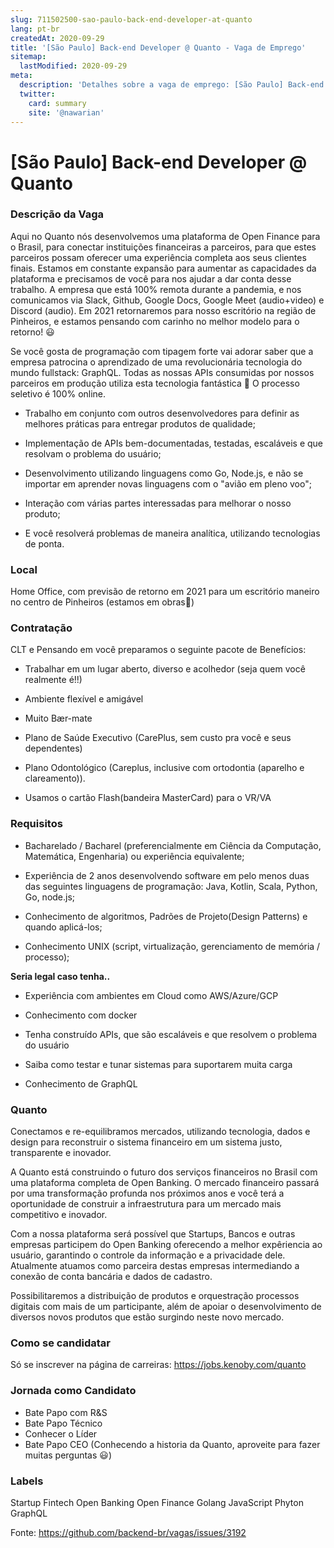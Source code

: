 ```yaml
---
slug: 711502500-sao-paulo-back-end-developer-at-quanto
lang: pt-br
createdAt: 2020-09-29
title: '[São Paulo] Back-end Developer @ Quanto - Vaga de Emprego'
sitemap:
  lastModified: 2020-09-29
meta:
  description: 'Detalhes sobre a vaga de emprego: [São Paulo] Back-end Developer @ Quanto'
  twitter:
    card: summary
    site: '@nawarian'
---
```


# [São Paulo] Back-end Developer @ Quanto

### Descrição da Vaga

Aqui no Quanto nós desenvolvemos uma plataforma de Open Finance para o Brasil, para conectar instituições financeiras a parceiros, para que estes parceiros possam oferecer uma experiência completa aos seus clientes finais. Estamos em constante expansão para aumentar as capacidades da plataforma e precisamos de você para nos ajudar a dar conta desse trabalho.  A empresa que está 100% remota durante a pandemia, e nos comunicamos via Slack, Github, Google Docs, Google Meet (audio+video) e Discord (audio). Em 2021 retornaremos para nosso escritório na região de Pinheiros, e estamos pensando com carinho no melhor modelo para o retorno! 😃 

Se você gosta de programação com tipagem forte vai adorar saber que a empresa patrocina o aprendizado de uma revolucionária tecnologia do mundo fullstack: GraphQL. Todas as nossas APIs consumidas por nossos parceiros em produção utiliza esta tecnologia fantástica 🚀 
O processo seletivo é 100% online. 

- Trabalho em conjunto com outros desenvolvedores para definir as melhores práticas para entregar produtos de qualidade;

- Implementação de APIs bem-documentadas, testadas, escaláveis e que resolvam o problema do usuário;

- Desenvolvimento utilizando linguagens como Go, Node.js, e não se importar em aprender novas linguagens com o "avião em pleno voo";

- Interação com várias partes interessadas para melhorar o nosso produto;

- E você resolverá problemas de maneira analítica, utilizando tecnologias de ponta.

### Local

Home Office, com previsão de retorno em 2021 para um escritório maneiro no centro de Pinheiros (estamos em obras👷)

### Contratação

CLT e Pensando em você preparamos o seguinte pacote de Benefícios:

- Trabalhar em um lugar aberto, diverso e acolhedor (seja quem você realmente é!!)

- Ambiente flexível e amigável

- Muito Bær-mate

- Plano de Saúde Executivo (CarePlus, sem custo pra você e seus dependentes)

- Plano Odontológico (Careplus, inclusive com ortodontia (aparelho e clareamento)).

- Usamos o cartão Flash(bandeira MasterCard) para o VR/VA

### Requisitos

- Bacharelado / Bacharel (preferencialmente em Ciência da Computação, Matemática, Engenharia) ou experiência equivalente;

- Experiência de 2 anos desenvolvendo software em pelo menos duas das seguintes linguagens de programação: Java, Kotlin, Scala, Python, Go, node.js;

- Conhecimento de algoritmos, Padrões de Projeto(Design Patterns) e quando aplicá-los;

- Conhecimento UNIX (script, virtualização, gerenciamento de memória / processo);

**Seria legal caso tenha..** 

- Experiência com ambientes em Cloud como AWS/Azure/GCP

- Conhecimento com docker

- Tenha construído APIs, que são escaláveis e que resolvem o problema do usuário

- Saiba como testar e tunar sistemas para suportarem muita carga

- Conhecimento de GraphQL

### Quanto 

Conectamos e re-equilibramos mercados, utilizando tecnologia, dados e design para reconstruir o sistema financeiro em um sistema justo, transparente e inovador. 

A Quanto está construindo o futuro dos serviços financeiros no Brasil com uma plataforma completa de Open Banking. O mercado financeiro passará por uma transformação profunda nos próximos anos e você terá a oportunidade de construir a infraestrutura para um mercado mais competitivo e inovador.

Com a nossa plataforma será possível que Startups, Bancos e outras empresas participem do Open Banking oferecendo a melhor expêriencia ao usuário, garantindo o controle da informação e a privacidade dele.
Atualmente atuamos como parceira destas empresas intermediando a conexão de conta bancária e dados de cadastro. 

Possibilitaremos a distribuição de produtos e orquestração processos digitais com mais de um participante, além de apoiar o desenvolvimento de diversos novos produtos que estão surgindo neste novo mercado.

### Como se candidatar

Só se inscrever na página de carreiras: https://jobs.kenoby.com/quanto

### Jornada como Candidato

- Bate Papo com R&S
- Bate Papo Técnico 
- Conhecer o Líder 
- Bate Papo CEO (Conhecendo a historia da Quanto, aproveite para fazer muitas perguntas 😃)

### Labels

Startup
Fintech
Open Banking 
Open Finance
Golang
JavaScript 
Phyton
GraphQL



Fonte: https://github.com/backend-br/vagas/issues/3192